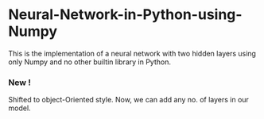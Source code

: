 # Neural-Network-in-Python-using-Numpy
This is the implementation of a neural network with two hidden layers using only Numpy and no other builtin library in Python. 

### New !
Shifted to object-Oriented style. Now, we can add any no. of layers in our model.
